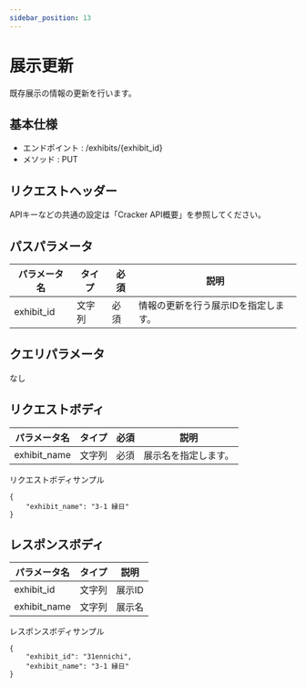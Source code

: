 ```yaml
---
sidebar_position: 13
---
```


# 展示更新
既存展示の情報の更新を行います。

## 基本仕様
- エンドポイント : /exhibits/{exhibit_id}
- メソッド : PUT

## リクエストヘッダー
APIキーなどの共通の設定は「Cracker API概要」を参照してください。

## パスパラメータ

|パラメータ名|タイプ|必須|説明|
|----|----|----|----|
|exhibit_id|文字列|必須|情報の更新を行う展示IDを指定します。|

## クエリパラメータ
なし

## リクエストボディ

|パラメータ名|タイプ|必須|説明|
|----|----|----|----|
|exhibit_name|文字列|必須|展示名を指定します。|

リクエストボディサンプル
```
{
    "exhibit_name": "3-1 縁日"
}
```

## レスポンスボディ

|パラメータ名|タイプ|説明|
|----|----|----|
|exhibit_id|文字列|展示ID|
|exhibit_name|文字列|展示名|

レスポンスボディサンプル
```
{
    "exhibit_id": "31ennichi",
    "exhibit_name": "3-1 縁日"
}
```
